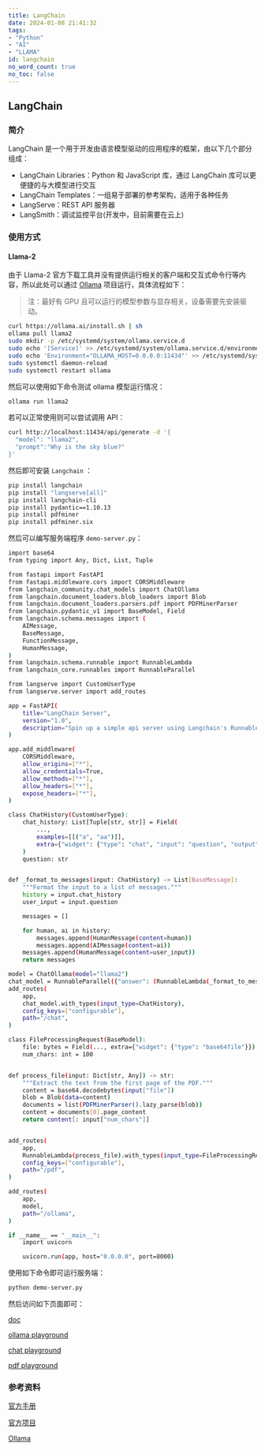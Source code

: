 ```yaml
---
title: LangChain
date: 2024-01-08 21:41:32
tags: 
- "Python"
- "AI"
- "LLAMA"
id: langchain
no_word_count: true
no_toc: false
---
```


## LangChain

### 简介

LangChain 是一个用于开发由语言模型驱动的应用程序的框架，由以下几个部分组成：

- LangChain Libraries：Python 和 JavaScript 库，通过 LangChain 库可以更便捷的与大模型进行交互
- LangChain Templates：一组易于部署的参考架构，适用于各种任务
- LangServe：REST API 服务器
- LangSmith：调试监控平台(开发中，目前需要在云上)

### 使用方式

#### Llama-2

由于 Llama-2 官方下载工具并没有提供运行相关的客户端和交互式命令行等内容，所以此处可以通过 [Ollama](https://github.com/jmorganca/ollama) 项目运行，具体流程如下：

> 注：最好有 GPU 且可以运行的模型参数与显存相关，设备需要先安装驱动。

```bash
curl https://ollama.ai/install.sh | sh
ollama pull llama2
sudo mkdir -p /etc/systemd/system/ollama.service.d
sudo echo '[Service]' >> /etc/systemd/system/ollama.service.d/environment.conf
sudo echo 'Environment="OLLAMA_HOST=0.0.0.0:11434"' >> /etc/systemd/system/ollama.service.d/environment.conf
sudo systemctl daemon-reload
sudo systemctl restart ollama
```

然后可以使用如下命令测试 ollama 模型运行情况：

```bash
ollama run llama2
```

若可以正常使用则可以尝试调用 API：

```bash
curl http://localhost:11434/api/generate -d '{
  "model": "llama2",
  "prompt":"Why is the sky blue?"
}'
```

然后即可安装 `Langchain` ：

```bash
pip install langchain
pip install "langserve[all]"
pip install langchain-cli
pip install pydantic==1.10.13
pip install pdfminer
pip install pdfminer.six
```

然后可以编写服务端程序 `demo-server.py`：

```bash
import base64
from typing import Any, Dict, List, Tuple

from fastapi import FastAPI
from fastapi.middleware.cors import CORSMiddleware
from langchain_community.chat_models import ChatOllama
from langchain.document_loaders.blob_loaders import Blob
from langchain.document_loaders.parsers.pdf import PDFMinerParser
from langchain.pydantic_v1 import BaseModel, Field
from langchain.schema.messages import (
    AIMessage,
    BaseMessage,
    FunctionMessage,
    HumanMessage,
)
from langchain.schema.runnable import RunnableLambda
from langchain_core.runnables import RunnableParallel

from langserve import CustomUserType
from langserve.server import add_routes

app = FastAPI(
    title="LangChain Server",
    version="1.0",
    description="Spin up a simple api server using Langchain's Runnable interfaces",
)

app.add_middleware(
    CORSMiddleware,
    allow_origins=["*"],
    allow_credentials=True,
    allow_methods=["*"],
    allow_headers=["*"],
    expose_headers=["*"],
)

class ChatHistory(CustomUserType):
    chat_history: List[Tuple[str, str]] = Field(
        ...,
        examples=[[("a", "aa")]],
        extra={"widget": {"type": "chat", "input": "question", "output": "answer"}},
    )
    question: str


def _format_to_messages(input: ChatHistory) -> List[BaseMessage]:
    """Format the input to a list of messages."""
    history = input.chat_history
    user_input = input.question

    messages = []

    for human, ai in history:
        messages.append(HumanMessage(content=human))
        messages.append(AIMessage(content=ai))
    messages.append(HumanMessage(content=user_input))
    return messages

model = ChatOllama(model="llama2")
chat_model = RunnableParallel({"answer": (RunnableLambda(_format_to_messages) | model)})
add_routes(
    app,
    chat_model.with_types(input_type=ChatHistory),
    config_keys=["configurable"],
    path="/chat",
)

class FileProcessingRequest(BaseModel):
    file: bytes = Field(..., extra={"widget": {"type": "base64file"}})
    num_chars: int = 100


def process_file(input: Dict[str, Any]) -> str:
    """Extract the text from the first page of the PDF."""
    content = base64.decodebytes(input["file"])
    blob = Blob(data=content)
    documents = list(PDFMinerParser().lazy_parse(blob))
    content = documents[0].page_content
    return content[: input["num_chars"]]


add_routes(
    app,
    RunnableLambda(process_file).with_types(input_type=FileProcessingRequest),
    config_keys=["configurable"],
    path="/pdf",
)

add_routes(
    app,
    model,
    path="/ollama",
)

if __name__ == "__main__":
    import uvicorn

    uvicorn.run(app, host="0.0.0.0", port=8000)
```

使用如下命令即可运行服务端：

```bash
python demo-server.py
```

然后访问如下页面即可：

[doc](http://localhost:8000/docs/)

[ollama playground](http://localhost:8000/ollama/playground/)

[chat playground](http://localhost:8000/chat_message/playground/)

[pdf playground](http://localhost:8000/pdf/playground/)

### 参考资料

[官方手册](https://python.langchain.com/docs/get_started/introduction)

[官方项目](https://github.com/langchain-ai/langchain)

[Ollama](https://github.com/jmorganca/ollama)
